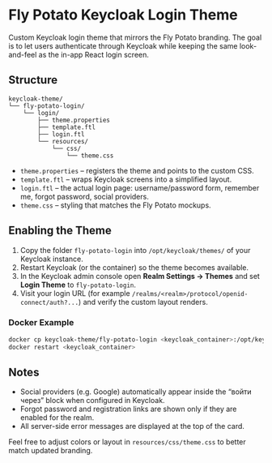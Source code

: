 # Fly Potato Keycloak Login Theme

Custom Keycloak login theme that mirrors the Fly Potato branding. The goal is to let users authenticate through Keycloak while keeping the same look-and-feel as the in-app React login screen.

## Structure

```
keycloak-theme/
└── fly-potato-login/
    └── login/
        ├── theme.properties
        ├── template.ftl
        ├── login.ftl
        └── resources/
            └── css/
                └── theme.css
```

- `theme.properties` – registers the theme and points to the custom CSS.
- `template.ftl` – wraps Keycloak screens into a simplified layout.
- `login.ftl` – the actual login page: username/password form, remember me, forgot password, social providers.
- `theme.css` – styling that matches the Fly Potato mockups.

## Enabling the Theme

1. Copy the folder `fly-potato-login` into `/opt/keycloak/themes/` of your Keycloak instance.
2. Restart Keycloak (or the container) so the theme becomes available.
3. In the Keycloak admin console open **Realm Settings → Themes** and set **Login Theme** to `fly-potato-login`.
4. Visit your login URL (for example `/realms/<realm>/protocol/openid-connect/auth?...`) and verify the custom layout renders.

### Docker Example

```bash
docker cp keycloak-theme/fly-potato-login <keycloak_container>:/opt/keycloak/themes/
docker restart <keycloak_container>
```

## Notes

- Social providers (e.g. Google) automatically appear inside the “войти через” block when configured in Keycloak.
- Forgot password and registration links are shown only if they are enabled for the realm.
- All server-side error messages are displayed at the top of the card.

Feel free to adjust colors or layout in `resources/css/theme.css` to better match updated branding.
